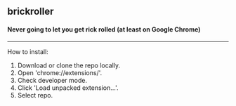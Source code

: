 ## brickroller ##
#### Never going to let you get rick rolled (at least on Google Chrome) ####

- - - -

How to install:
1. Download or clone the repo locally.
2. Open 'chrome://extensions/'.
3. Check developer mode.
4. Click 'Load unpacked extension...'.
5. Select repo.
